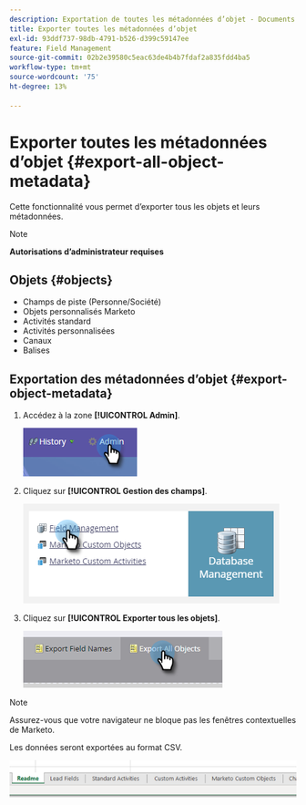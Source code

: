 ```yaml
---
description: Exportation de toutes les métadonnées d’objet - Documents Marketo - Documentation du produit
title: Exporter toutes les métadonnées d’objet
exl-id: 93ddf737-98db-4791-b526-d399c59147ee
feature: Field Management
source-git-commit: 02b2e39580c5eac63de4b4b7fdaf2a835fdd4ba5
workflow-type: tm+mt
source-wordcount: '75'
ht-degree: 13%

---
```


# Exporter toutes les métadonnées d’objet {#export-all-object-metadata}

Cette fonctionnalité vous permet d’exporter tous les objets et leurs métadonnées.

>[!NOTE]
>
>**Autorisations d’administrateur requises**

## Objets {#objects}

* Champs de piste (Personne/Société)
* Objets personnalisés Marketo
* Activités standard
* Activités personnalisées
* Canaux
* Balises

## Exportation des métadonnées d’objet {#export-object-metadata}

1. Accédez à la zone **[!UICONTROL Admin]**.

   ![](assets/export-all-object-metadata-1.png)

1. Cliquez sur **[!UICONTROL Gestion des champs]**.

   ![](assets/export-all-object-metadata-2.png)

1. Cliquez sur **[!UICONTROL Exporter tous les objets]**.

   ![](assets/export-all-object-metadata-3.png)

>[!NOTE]
>
>Assurez-vous que votre navigateur ne bloque pas les fenêtres contextuelles de Marketo.

Les données seront exportées au format CSV.

![](assets/export-all-object-metadata-4.png)
